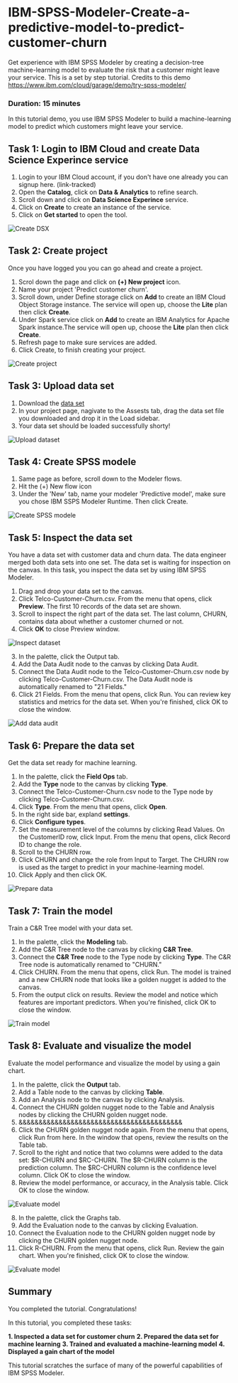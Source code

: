 # IBM-SPSS-Modeler-Create-a-predictive-model-to-predict-customer-churn
Get experience with IBM SPSS Modeler by creating a decision-tree machine-learning model to evaluate the risk that a customer might leave your service. This is a set by step tutorial. Credits to this demo https://www.ibm.com/cloud/garage/demo/try-spss-modeler/

### Duration: 15 minutes
In this tutorial demo, you use IBM SPSS Modeler to build a machine-learning model to predict which customers might leave your service.

## Task 1: Login to IBM Cloud and create Data Science Experince service

1. Login to your IBM Cloud account, if you don't have one already you can signup here. (link-tracked)
2. Open the **Catalog**, click on **Data & Analytics** to refine search.
3. Scroll down and click on **Data Science Experince** service.
4. Click on **Create** to create an instance of the service.
5. Click on **Get started** to open the tool.

![Create DSX](https://github.com/Deemaalamer/IBM-SPSS-Modeler-Create-a-predictive-model-to-predict-customer-churn/blob/master/images/dsx1.gif)

## Task 2: Create project

Once you have logged you you can go ahead and create a project.

1. Scrol down the page and click on **(+) New project** icon.
2. Name your project 'Predict customer churn'.
3. Scroll down, under Define storage click on **Add** to create an IBM Cloud Object Storage instance. The service will open up, choose the **Lite** plan then click **Create**.
4. Under Spark service click on **Add** to create an IBM Analytics for Apache Spark instance.The service will open up, choose the **Lite** plan then click **Create**.
5. Refresh page to make sure services are added.
6. Click Create, to finish creating your project.

![Create project](https://github.com/Deemaalamer/IBM-SPSS-Modeler-Create-a-predictive-model-to-predict-customer-churn/blob/master/images/dsx12.gif)

## Task 3: Upload data set

1. Download the [data set](https://github.com/Deemaalamer/IBM-SPSS-Modeler-Create-a-predictive-model-to-predict-customer-churn/blob/master/Telco-Customer-Churn.csv)
2. In your project page, nagivate to the Assests tab, drag the data set file you downloaded and drop it in the Load sidebar.
3. Your data set should be loaded successfully shorty!

![Upload dataset](https://github.com/Deemaalamer/IBM-SPSS-Modeler-Create-a-predictive-model-to-predict-customer-churn/blob/master/images/dsx3.gif)


## Task 4: Create SPSS modele

1. Same page as before, scroll down to the Modeler flows.
2. Hit the (+) New flow icon
3. Under the 'New' tab, name your modeler 'Predictive model', make sure you chose IBM SSPS Modeler Runtime. Then click Create.

![Create SPSS modele](https://github.com/Deemaalamer/IBM-SPSS-Modeler-Create-a-predictive-model-to-predict-customer-churn/blob/master/images/dsx4.gif)

## Task 5: Inspect the data set
You have a data set with customer data and churn data. The data engineer merged both data sets into one set. The data set is waiting for inspection on the canvas. In this task, you inspect the data set by using IBM SPSS Modeler.

1. Drag and drop your data set to the canvas.
2. Click Telco-Customer-Churn.csv. From the menu that opens, click **Preview**. The first 10 records of the data set are shown.
3. Scroll to inspect the right part of the data set. The last column, CHURN, contains data about whether a customer churned or not. 
4. Click **OK** to close Preview window.

![Inspect dataset](https://github.com/Deemaalamer/IBM-SPSS-Modeler-Create-a-predictive-model-to-predict-customer-churn/blob/master/images/dsx13.gif)

3. In the palette, click the Output tab.
4. Add the Data Audit node to the canvas by clicking Data Audit.
5. Connect the Data Audit node to the Telco-Customer-Churn.csv node by clicking Telco-Customer-Churn.csv. The Data Audit node is automatically renamed to "21 Fields."
6. Click 21 Fields. From the menu that opens, click Run. You can review key statistics and metrics for the data set. When you're finished, click OK to close the window.

![Add data audit](https://github.com/Deemaalamer/IBM-SPSS-Modeler-Create-a-predictive-model-to-predict-customer-churn/blob/master/images/dsx7.gif)

## Task 6: Prepare the data set
Get the data set ready for machine learning.

1. In the palette, click the **Field Ops** tab.
2. Add the **Type** node to the canvas by clicking **Type**.
3. Connect the Telco-Customer-Churn.csv node to the Type node by clicking Telco-Customer-Churn.csv.
4. Click **Type**. From the menu that opens, click **Open**.
5. In the right side bar, expland **settings**.
6. Click **Configure types**.
7. Set the measurement level of the columns by clicking Read Values. On the CustomerID row, click Input. From the menu that opens, click Record ID to change the role.
6. Scroll to the CHURN row.
7. Click CHURN and change the role from Input to Target. The CHURN row is used as the target to predict in your machine-learning model.
8. Click Apply and then click OK.

![Prepare data](https://github.com/Deemaalamer/IBM-SPSS-Modeler-Create-a-predictive-model-to-predict-customer-churn/blob/master/images/dsx8.gif)

## Task 7: Train the model
Train a C&R Tree model with your data set.

1. In the palette, click the **Modeling** tab.
2. Add the C&R Tree node to the canvas by clicking **C&R Tree**.
3. Connect the **C&R Tree** node to the Type node by clicking **Type**. The C&R Tree node is automatically renamed to "CHURN."
4. Click CHURN. From the menu that opens, click Run. The model is trained and a new CHURN node that looks like a golden nugget is added to the canvas.
5. From the output click on results. Review the model and notice which features are important predictors. When you're finished, click OK to close the window.

![Train model](https://github.com/Deemaalamer/IBM-SPSS-Modeler-Create-a-predictive-model-to-predict-customer-churn/blob/master/images/dsx9.gif)

## Task 8: Evaluate and visualize the model
Evaluate the model performance and visualize the model by using a gain chart.

1. In the palette, click the **Output** tab.
2. Add a Table node to the canvas by clicking **Table**.
3. Add an Analysis node to the canvas by clicking Analysis.
4. Connect the CHURN golden nugget node to the Table and Analysis nodes by clicking the CHURN golden nugget node.
5. &&&&&&&&&&&&&&&&&&&&&&&&&&&&&&&&&&&&&&&&&
5. Click the CHURN golden nugget node again. From the menu that opens, click Run from here. In the window that opens, review the results on the Table tab.
6. Scroll to the right and notice that two columns were added to the data set: $R-CHURN and $RC-CHURN. The $R-CHURN column is the prediction column. The $RC-CHURN column is the confidence level column. Click OK to close the window.
7. Review the model performance, or accuracy, in the Analysis table. Click OK to close the window.

![Evaluate model](https://github.com/Deemaalamer/IBM-SPSS-Modeler-Create-a-predictive-model-to-predict-customer-churn/blob/master/images/dsx10.gif)

8. In the palette, click the Graphs tab.
9. Add the Evaluation node to the canvas by clicking Evaluation.
10. Connect the Evaluation node to the CHURN golden nugget node by clicking the CHURN golden nugget node.
11. Click R-CHURN. From the menu that opens, click Run. Review the gain chart. When you're finished, click OK to close the window.

![Evaluate model](https://github.com/Deemaalamer/IBM-SPSS-Modeler-Create-a-predictive-model-to-predict-customer-churn/blob/master/images/dsx11.gif)


## Summary

You completed the tutorial. Congratulations!

In this tutorial, you completed these tasks:

**1. Inspected a data set for customer churn**
**2. Prepared the data set for machine learning**
**3. Trained and evaluated a machine-learning model**
**4. Displayed a gain chart of the model**

This tutorial scratches the surface of many of the powerful capabilities of IBM SPSS Modeler. 
